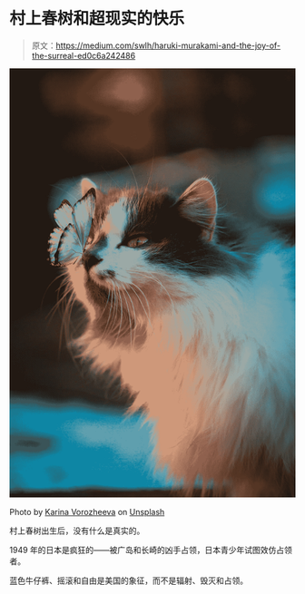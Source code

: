 # 村上春树和超现实的快乐

> 原文：<https://medium.com/swlh/haruki-murakami-and-the-joy-of-the-surreal-ed0c6a242486>

![](img/342fdffe1cd8c8dc2465e4190fbab1fb.png)

Photo by [Karina Vorozheeva](https://unsplash.com/@_k_arinn?utm_source=unsplash&utm_medium=referral&utm_content=creditCopyText) on [Unsplash](https://unsplash.com/search/photos/surreal-cat?utm_source=unsplash&utm_medium=referral&utm_content=creditCopyText)

村上春树出生后，没有什么是真实的。

1949 年的日本是疯狂的——被广岛和长崎的凶手占领，日本青少年试图效仿占领者。

蓝色牛仔裤、摇滚和自由是美国的象征，而不是辐射、毁灭和占领。